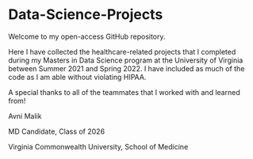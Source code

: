 # Data-Science-Projects

Welcome to my open-access GitHub repository.

Here I have collected the healthcare-related projects that I completed during my Masters in Data Science program at the University of Virginia between Summer 2021 and Spring 2022. I have included as much of the code as I am able without violating HIPAA.

A special thanks to all of the teammates that I worked with and learned from!


Avni Malik


MD Candidate, Class of 2026

Virginia Commonwealth University, School of Medicine
